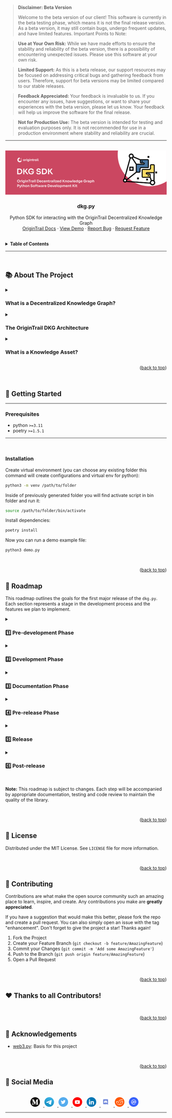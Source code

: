 <a name="readme-top"></a>

> **Disclaimer: Beta Version**
>
> Welcome to the beta version of our client! This software is currently in the beta testing phase, which means it is not the final release version. As a beta version, it may still contain bugs, undergo frequent updates, and have limited features.
Important Points to Note:

> **Use at Your Own Risk:** While we have made efforts to ensure the stability and reliability of the beta version, there is a possibility of encountering unexpected issues. Please use this software at your own risk.

> **Limited Support:** As this is a beta release, our support resources may be focused on addressing critical bugs and gathering feedback from users. Therefore, support for beta versions may be limited compared to our stable releases.

> **Feedback Appreciated:** Your feedback is invaluable to us. If you encounter any issues, have suggestions, or want to share your experiences with the beta version, please let us know. Your feedback will help us improve the software for the final release.

> **Not for Production Use:** The beta version is intended for testing and evaluation purposes only. It is not recommended for use in a production environment where stability and reliability are crucial.

___

<br />
<div align="center">
  <a href="https://github.com/OriginTrail/dkg.py">
    <img src="images/banner.svg" alt="Python SDK Banner">
  </a>

  <h3 align="center"><b>dkg.py</b></h3>

  <p align="center">
    Python SDK for interacting with the OriginTrail Decentralized Knowledge Graph
    </br>
    <a href="https://docs.origintrail.io/">OriginTrail Docs</a>
    ·
    <a href="https://github.com/OriginTrail/dkg.py/examples/demo.py">View Demo</a>
    ·
    <a href="https://github.com/OriginTrail/dkg.py/issues">Report Bug</a>
    ·
    <a href="https://github.com/OriginTrail/dkg.py/issues">Request Feature</a>
  </p>
</div>

</br>

<details>
  <summary>
    <b>Table of Contents</b>
  </summary>
  <ol>
    <li>
      <a href="#📚-about-the-project">📚 About The Project</a>
      <ul>
        <li><a href="#what-is-a-decentralized-knowledge-graph">What is a Decentralized Knowledge Graph?</a></li>
        <li><a href="#the-origintrail-dkg-architecture">The OriginTrail DKG Architecture</a></li>
        <li><a href="#what-is-a-knowledge-asset">What is a Knowledge Asset?</a></li>
      </ul>
    </li>
    <li>
      <a href="#🚀-getting-started">🚀 Getting Started</a>
      <ul>
        <li><a href="#prerequisites">Prerequisites</a></li>
        <li><a href="#installation">Installation</a></li>
      </ul>
    </li>
    <li>
      <a href="#📜-roadmap">📜 Roadmap</a>
      <ul>
        <li><a href="#1️⃣-pre-development-phase">1️⃣ Pre-development Phase</a></li>
        <li><a href="#2️⃣-development-phase">2️⃣ Development Phase</a></li>
        <li><a href="#3️⃣-documentation-phase">3️⃣ Documentation Phase</a></li>
        <li><a href="#4️⃣-pre-release-phase">4️⃣ Pre-release Phase</a></li>
        <li><a href="#5️⃣-release">5️⃣ Release</a></li>
        <li><a href="#6️⃣-post-release">6️⃣ Post-release</a></li>
      </ul>
    </li>
    <li><a href="#📄-license">📄 License</a></li>
    <li><a href="#🤝-contributing">🤝 Contributing</a></li>
    <li><a href="#❤️-thanks-to-all-contributors">❤️ Contributors</a></li>
    <li><a href="#🌟-acknowledgements">🌟 Acknowledgements</a></li>
    <li><a href="#📰-social-media">📰 Social Media</a></li>
  </ol>
</details>

___

<br/>

## 📚 About The Project

<details>
<summary>

### <b>What is a Decentralized Knowledge Graph?</b>
</summary>

<br/>

<div align="center">
    <img src="images/nodes.png" alt="Knowledge Asset" width="200">
</div>

There are many available definitions of a knowledge graph, therefore we will present a simplified one focused on usability, rather than completeness. The purpose of this introduction is not to be a comprehensive guide for knowledge graphs, however it aims to get you started with the basics.

A **Knowledge Graph (KG)** is a complex structure that maps the connections and relationships among various entities - be they physical, digital, event-based, or conceptual. Commonly represented as semantic networks, these graphs are leveraged by major corporations such as [Amazon](http://lunadong.com/talks/PG.pdf), [Google](https://en.wikipedia.org/wiki/Google_Knowledge_Graph), [Uber](https://www.youtube.com/watch?v=r3yMSl5NB_Q), and [IBM](https://www.ibm.com/cloud/learn/knowledge-graph) for a wide array of applications, including search, data integration, knowledge reasoning, recommendation engines, analytics, and diverse facets of machine learning and artificial intelligence.

Key characteristics of knowledge graphs include:

- Prioritization of data connections, treating them as "first-class citizens" within the realm of linked data.
- Designed to accommodate data from diverse sources, supporting a variety of formats.
- Their data models are flexible and easily extendable, ready to adapt to the evolving nature of data and its relationships.

While knowledge graphs are typically deployed within the boundaries of a single organization to capture knowledge from various internal and external sources, we conceptualize them more broadly. We define the **Decentralized Knowledge Graph (DKG)** as a globally-shared, common infrastructure for data exchange, benefiting both organizations and individuals.

Unique attributes of the DKG are:

- Empowerment of decentralized applications (Dapps) with search, integration, analytics, AI, and ML capabilities across a wide range of data sources, including blockchains, IPFS, enterprise systems, web services, and personal devices.
- Elimination of the need for a central authority by leveraging decentralized infrastructure.
- Facilitation of permissionless PUBLISH and QUERY operations within the public network.
- Utilization of decentralized identity and Verifiable Credentials for access control, enabling references to private data.

This expansive approach enhances accessibility and flexibility, positioning the DKG as a powerful tool in the evolving digital landscape.


</details>

<details>
<summary>

### <b>The OriginTrail DKG Architecture</b>
</summary>

<br/>

The OriginTrail Decentralized Network implements the DKG according to the OriginTrail protocol.

It is:

* **a permissionless network** - anyone can run OriginTrail nodes
* **a multi-chain data exchange network** - connects to several blockchains (currently Ethereum and xDai with more integrations upcoming such as with Polkadot)
* **designed for off-chain data exchange using standardized data models** (GS1 & W3C standards and recommendations)
* **public open source software**
* **infrastructure for knowledge marketplaces & tenders** - more info [here](https://www.youtube.com/watch?v=4uCxYGRh5fk)

More information is available on the OriginTrail [website](https://origintrail.io), [official documentation](https://docs.origintrail.io) and [blog](https://medium.com/origintrail).


![](https://i.imgur.com/yTNtZE1.png)
</details>

<details>
<summary>

### <b>What is a Knowledge Asset?</b>
</summary>

<br/>

<div align="center">
    <img src="images/ka.png" alt="Knowledge Asset" width="200">
</div>

**Knowledge Asset is the new, AI‑ready resource for the Internet**

Knowledge Assets are verifiable containers of structured knowledge that live on the OriginTrail DKG and provide:
- **Discoverability - UAL is the new URL**. Consider Uniform Asset Locators (UALs) a kind of URL that identify a piece of knowledge and make it easy to find and connect with other Knowledge Assets.
- **Ownership - NFTs enable ownership**. Each Knowledge Asset is created with an NFT token that enables trusted ownership and verifiability of your knowledge.
- **Verifiability - On-chain information trail**. The blockchain tech increases trust, security, transparency, and the traceability of information.

<br/>

**Discover Knowledge Assets with DKG Explorer:**
<div align="center">
    <table>
        <tr>
            <td align="center">
                <a href="https://dkg.origintrail.io/explore?ual=did:dkg:otp/0x5cac41237127f94c2d21dae0b14bfefa99880630/309100">
                  <img src="images/knowledge-assets-graph1.svg" width="300" alt="Knowledge Assets Graph 1">
                </a>
                <br><b>Supply Chains</b>
            </td>
            <td align="center">
                <a href="https://dkg.origintrail.io/explore?ual=did:dkg:otp/0x5cac41237127f94c2d21dae0b14bfefa99880630/309285">
                  <img src="images/knowledge-assets-graph2.svg" width="300" alt="Knowledge Assets Graph 2">
                </a>
                <br><b>Construction</b>
            </td>
            <td align="center">
                <a href="https://dkg.origintrail.io/explore?ual=did:dkg:otp/0x5cac41237127f94c2d21dae0b14bfefa99880630/309222">
                  <img src="images/knowledge-assets-graph3.svg" width="300" alt="Knowledge Assets Graph 3">
                </a>
                <br><b>Life sciences and healthcare</b>
            </td>
            <td align="center">
                <a href="https://dkg.origintrail.io/explore?ual=did:dkg:otp/0x5cac41237127f94c2d21dae0b14bfefa99880630/308028">
                  <img src="images/knowledge-assets-graph3.svg" width="300" alt="Knowledge Assets Graph 3">
                </a>
                <br><b>Metaverse</b>
            </td>
        </tr>
    </table>
</div>


</details>

<p align="right">(<a href="#readme-top">back to top</a>)</p>
<br/>

## 🚀 Getting Started

___

### Prerequisites

* python `>=3.11`
* poetry `>=1.5.1`

___
<br/>

### Installation


Create virtual environment (you can choose any existing folder this command will create configurations and virtual env for python):
```bash
python3 -m venv /path/to/folder
```

Inside of previously generated folder you will find activate script in bin folder and run it:
```bash
source /path/to/folder/bin/activate
```

Install dependencies:
```bash
poetry install
```

Now you can run a demo example file: 
```bash
python3 demo.py
```

<br/>
<p align="right">(<a href="#readme-top">back to top</a>)</p>

## 📜 Roadmap

This roadmap outlines the goals for the first major release of the `dkg.py`. Each section represents a stage in the development process and the features we plan to implement.

<details>
<summary>

### 1️⃣ Pre-development Phase

</summary>

- [x] **Requirement Analysis and Planning**
  - [x] Define the project's scope
  - [x] Identify the core functionalities

- [x] **Design**
  - [x] Plan the library's architecture
  - [x] Establish coding standards

- [ ] **Setup Development Environment**
  - [x] Setup development, testing and production environments
  - [ ] Add pytest config
  - [ ] Add mypy config
  - [ ] Add tox config ?
  - [ ] Setup Continuous Integration (CI) and Continuous Deployment (CD) pipeline
</details>

<details>
<summary>

### 2️⃣ Development Phase
</summary>

| Feature | Status | Tests coverage |
|:-:|:-:|:-:|
| Create | 🟩 Completed | ❌ |
| Transfer | 🟩 Completed | ❌ |
| Update | 🟩 Completed | ❌ |
| Wait for finalization | 🟥 Not Started | ❌ |
| Cancel update | 🟩 Completed | ❌ |
| Burn | 🟩 Completed | ❌ |
| Get | 🟩 Completed | ❌ |
| Query | 🟩 Completed | ❌ |
| Extend storing period | 🟩 Completed | ❌ |
| Add tokens | 🟩 Completed | ❌ |
| Add update tokens | 🟩 Completed | ❌ |
| Get owner | 🟩 Completed | ❌ |
| Experimental | 🟥 Not Started | ❌ |
</details>

<details>
<summary>

### 3️⃣ Documentation Phase
</summary>

- [ ] Write comprehensive documentation
- [x] Provide examples and use-cases
- [ ] Review and finalize documentation
</details>

<details>
<summary>

### 4️⃣ Pre-release Phase
</summary>

- [ ] **Beta Release**
  - [X] Release a beta version for testing
  - [ ] Gather and address feedback

- **Bug Fixes**
  - Identify and fix bugs

- [ ] **Final Testing and QA**
  - [ ] Perform comprehensive testing
  - [ ] Ensure the library meets quality standards
</details>

<details>
<summary>

### 5️⃣ Release
</summary>

- [ ] Merge the first version into the main branch
- [ ] Release the v1.0.0 of the `dkg.py` library
</details>

<details>
<summary>

### 6️⃣ Post-release
</summary>

- Monitor for any issues
- Plan for next versions based on user feedback and usage
</details>

<br/>

**Note:** This roadmap is subject to changes. Each step will be accompanied by appropriate documentation, testing and code review to maintain the quality of the library.

<br/>
<p align="right">(<a href="#readme-top">back to top</a>)</p>

## 📄 License

Distributed under the MIT License. See `LICENSE` file for more information.

<br/>
<p align="right">(<a href="#readme-top">back to top</a>)</p>

## 🤝 Contributing

Contributions are what make the open source community such an amazing place to learn, inspire, and create. Any contributions you make are **greatly appreciated**.

If you have a suggestion that would make this better, please fork the repo and create a pull request. You can also simply open an issue with the tag "enhancement".
Don't forget to give the project a star! Thanks again!

1. Fork the Project
2. Create your Feature Branch (`git checkout -b feature/AmazingFeature`)
3. Commit your Changes (`git commit -m 'Add some AmazingFeature'`)
4. Push to the Branch (`git push origin feature/AmazingFeature`)
5. Open a Pull Request

<br/>
<p align="right">(<a href="#readme-top">back to top</a>)</p>

## ❤️ Thanks to all Contributors!

<!-- readme: <u.hubar>,collaborators,<mucke12>,contributors/- -start -->
<!-- readme: <u.hubar>,collaborators,<mucke12>,contributors/- -end -->

<br/>
<p align="right">(<a href="#readme-top">back to top</a>)</p>

## 🌟 Acknowledgements

- [web3.py](https://github.com/ethereum/web3.py): Basis for this project


<br/>
<p align="right">(<a href="#readme-top">back to top</a>)</p>

## 📰 Social Media

<br/>

<div align="center">
  <a href="https://medium.com/origintrail">
    <img src="images/icons/medium.svg" alt="Medium Badge" width="30" style="margin-right: 10px"/>
  </a>
  <a href="https://t.me/origintrail">
    <img src="images/icons/telegram.svg" alt="Telegram Badge" width="30" style="margin-right: 10px"/>
  </a>
  <a href="https://x.com/origin_trail">
    <img src="images/icons/x.svg" alt="X Badge" width="30" style="margin-right: 10px"/>
  </a>
  <a href="https://www.youtube.com/c/origintrail">
    <img src="images/icons/youtube.svg" alt="YouTube Badge" width="30" style="margin-right: 10px"/>
  </a>
  <a href="https://www.linkedin.com/company/origintrail/">
    <img src="images/icons/linkedin.svg" alt="LinkedIn Badge" width="30" style="margin-right: 10px"/>
  </a>
  <a href="https://discord.gg/cCRPzzmnNT">
    <img src="images/icons/discord.svg" alt="Discord Badge" width="30" style="margin-right: 10px"/>
  </a>
  <a href="https://www.reddit.com/r/OriginTrail/">
    <img src="images/icons/reddit.svg" alt="Reddit Badge" width="30" style="margin-right: 10px"/>
  </a>
  <a href="https://coinmarketcap.com/currencies/origintrail/">
    <img src="images/icons/coinmarketcap.svg" alt="Coinmarketcap Badge" width="30" style="margin-right: 10px"/>
  </a>
</div>

___
